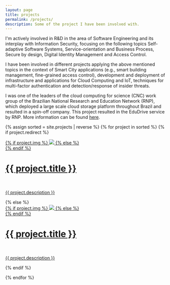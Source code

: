 ```yaml
---
layout: page
title: projects
permalink: /projects/
description: Some of the project I have been involved with.
---
```


I'm actively involved in R&D in the area of Software Engineering and its interplay with Information Security, focusing on the following topics Self-adaptive Software Systems, Service-orientation and Business Process, Secure by design, Digital Identity Management and Access Control.

I have been involved in different projects applying the above mentioned topics in the context of Smart City applications (e.g., smart building management, fine-grained access control), development and deployment of infrastructure and applications for Cloud Computing and IoT, techniques for multi-factor authentication and detection/response of insider threats.

I was one of the leaders of the cloud computing for science (CNC) work group of the Brazilian National Research and Education Network (RNP), which deployed a large scale cloud storage platform throughout Brazil and resulted in a spin-off company. This project resulted in the EduDrive service by RNP. More information can be found [here](201109_project).


{% assign sorted = site.projects | reverse %}
{% for project in sorted  %}
{% if project.redirect %}
<div class="project">
    <div class="thumbnail">
        <a href="{{ project.redirect }}" target="_blank">
        {% if project.img %}
        <img class="thumbnail" src="{{ project.img | prepend: site.baseurl | prepend: site.url }}"/>
        {% else %}
        <div class="thumbnail blankbox"></div>
        {% endif %}    
        <span>
            <h1>{{ project.title }}</h1>
            <br/>
            <p>{{ project.description }}</p>
        </span>
        </a>
    </div>
</div>
{% else %}

<div class="project ">
    <div class="thumbnail">
        <a href="{{ project.url | prepend: site.baseurl | prepend: site.url }}">
        {% if project.img %}
        <img class="thumbnail" src="{{ project.img | prepend: site.baseurl | prepend: site.url }}"/>
        {% else %}
        <div class="thumbnail blankbox"></div>
        {% endif %}    
        <span>
            <h1>{{ project.title }}</h1>
            <br/>
            <p>{{ project.description }}</p>
        </span>
        </a>
    </div>
</div>

{% endif %}

{% endfor %}
